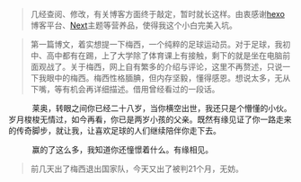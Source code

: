 > 几经查阅、修改，有关博客方面终于敲定，暂时就长这样。由衷感谢[hexo](hexo.io)博客平台、[Next](http://theme-next.iissnan.com/)主题等营养品，使得我这个小白完美入坑。

> 第一篇博文，着实想提一下梅西，一个纯粹的足球运动员。对于足球，我初中、高中都有在踢，上了大学除了体育课上有接触，剩下的就是坐在电脑前面观战了。关于梅西，网上自有繁多的介绍与评论，这里不再赘述，只说一下我眼中的梅西。梅西性格腼腆，但内存坚毅，懂得感恩。想说太多，无从下嘴，等有机会再详细描述。借用曾经看过的一段话。

　　　莱奥，转眼之间你已经二十八岁，当你横空出世，我还只是个懵懂的小伙。岁月梭梭无情过，如今再看，你已是两岁小孩的父亲。既然有缘见证了你一路走来的传奇脚步，就让我，让喜欢足球的人们继续陪伴你走下去。
	　

　　　赢的了这么多，我知道你还憧憬着什么。有缘相见。

>前几天出了梅西退出国家队，今天又出了被判21个月，无妨。